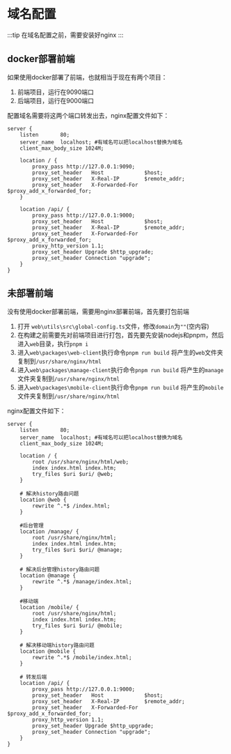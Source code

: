 # 域名配置

:::tip
在域名配置之前，需要安装好nginx
:::

## docker部署前端
如果使用docker部署了前端，也就相当于现在有两个项目：
1. 前端项目，运行在9090端口
2. 后端项目，运行在9000端口

配置域名需要将这两个端口转发出去，nginx配置文件如下：
```
server {
    listen       80;
	server_name  localhost; #有域名可以把localhost替换为域名
	client_max_body_size 1024M;

    location / {
        proxy_pass http://127.0.0.1:9090;
		proxy_set_header   Host             $host;
     	proxy_set_header   X-Real-IP        $remote_addr;						
        proxy_set_header   X-Forwarded-For  $proxy_add_x_forwarded_for;
    }

	location /api/ {
		proxy_pass http://127.0.0.1:9000;
		proxy_set_header   Host             $host;
     	proxy_set_header   X-Real-IP        $remote_addr;						
        proxy_set_header   X-Forwarded-For  $proxy_add_x_forwarded_for;
		proxy_http_version 1.1;
    	proxy_set_header Upgrade $http_upgrade;
    	proxy_set_header Connection "upgrade";
	}
}
```

## 未部署前端
没有使用docker部署前端，需要用nginx部署前端，首先要打包前端
1. 打开 `web\utils\src\global-config.ts`文件，修改`domain`为`""`(空内容)
2. 在构建之前需要先对前端项目进行打包，首先要先安装nodejs和pnpm，然后进入`web`目录，执行`pnpm i`
3. 进入`web\packages\web-client`执行命令`pnpm run build` 将产生的`web`文件夹复制到`/usr/share/nginx/html`
4. 进入`web\packages\manage-client`执行命令`pnpm run build` 将产生的`manage`文件夹复制到`/usr/share/nginx/html`
5. 进入`web\packages\mobile-client`执行命令`pnpm run build` 将产生的`mobile`文件夹复制到`/usr/share/nginx/html`

nginx配置文件如下：
```
server {
    listen       80;
	server_name  localhost; #有域名可以把localhost替换为域名
	client_max_body_size 1024M;

    location / {
        root /usr/share/nginx/html/web;
        index index.html index.htm;
        try_files $uri $uri/ @web;
    }

    # 解决history路由问题
    location @web {
        rewrite ^.*$ /index.html;
    }

    #后台管理
    location /manage/ {
        root /usr/share/nginx/html;
        index index.html index.htm;
        try_files $uri $uri/ @manage;
    }

    # 解决后台管理history路由问题
    location @manage {
        rewrite ^.*$ /manage/index.html;
    }

    #移动端
    location /mobile/ {
        root /usr/share/nginx/html;
        index index.html index.htm;
        try_files $uri $uri/ @mobile;
    }

    # 解决移动端history路由问题
    location @mobile {
        rewrite ^.*$ /mobile/index.html;
    }

    # 转发后端
    location /api/ {
		proxy_pass http://127.0.0.1:9000;
		proxy_set_header   Host             $host;
     	proxy_set_header   X-Real-IP        $remote_addr;						
        proxy_set_header   X-Forwarded-For  $proxy_add_x_forwarded_for;
		proxy_http_version 1.1;
    	proxy_set_header Upgrade $http_upgrade;
    	proxy_set_header Connection "upgrade";
	}
}
```
